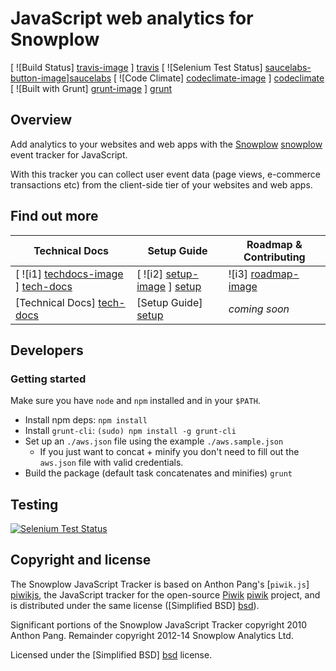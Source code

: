# JavaScript web analytics for Snowplow

[ ![Build Status] [travis-image] ] [travis]
[ ![Selenium Test Status] [saucelabs-button-image]][saucelabs]
[ ![Code Climate] [codeclimate-image] ] [codeclimate]
[ ![Built with Grunt] [grunt-image] ] [grunt]

## Overview

Add analytics to your websites and web apps with the [Snowplow] [snowplow] event tracker for JavaScript.

With this tracker you can collect user event data (page views, e-commerce transactions etc) from the client-side tier of your websites and web apps.

## Find out more

| Technical Docs              | Setup Guide           | Roadmap & Contributing               |         
|-----------------------------|-----------------------|--------------------------------------|
| [ ![i1] [techdocs-image] ] [tech-docs]      | [ ![i2] [setup-image] ] [setup]   | ![i3] [roadmap-image]                |
| [Technical Docs] [tech-docs] | [Setup Guide] [setup] | _coming soon_                        |


## Developers

### Getting started
Make sure you have `node` and `npm` installed and in your `$PATH`.
* Install npm deps: `npm install`
* Install `grunt-cli`:  `(sudo) npm install -g grunt-cli`
* Set up an `./aws.json` file using the example `./aws.sample.json`
  * If you just want to concat + minify you don't need to fill out the
    `aws.json` file with valid credentials.
* Build the package (default task concatenates and minifies) `grunt`

## Testing

[ ![Selenium Test Status][saucelabs-matrix-image]][saucelabs]

## Copyright and license

The Snowplow JavaScript Tracker is based on Anthon Pang's [`piwik.js`] [piwikjs], the JavaScript tracker for the open-source [Piwik] [piwik] project, and is distributed under the same license ([Simplified BSD] [bsd]).

Significant portions of the Snowplow JavaScript Tracker copyright 2010 Anthon Pang. Remainder copyright 2012-14 Snowplow Analytics Ltd.

Licensed under the [Simplified BSD] [bsd] license.

[snowplow]: http://www.keplarllp.com/blog/2012/02/introducing-snowplow-the-worlds-most-powerful-web-analytics-platform
[piwik]: http://piwik.org/
[piwikjs]: https://github.com/piwik/piwik/blob/master/js/piwik.js
[piwikphp]: https://github.com/piwik/piwik/blob/master/piwik.php
[bsd]: http://www.opensource.org/licenses/bsd-license.php 
[integrating]: /snowplow/snowplow/blob/master/docs/03_integrating_snowplowjs.md
[selfhosting]: /snowplow/snowplow/blob/master/docs/04_selfhosting_snowplow.md
[setup]: https://github.com/snowplow/snowplow/wiki/javascript-tracker-setup
[integrating-js-on-website]: https://github.com/snowplow/snowplow/wiki/integrating-javascript-tags-onto-your-website
[tech-docs]: https://github.com/snowplow/snowplow/wiki/javascript-tracker
[techdocs-image]: https://d3i6fms1cm1j0i.cloudfront.net/github/images/techdocs.png
[setup-image]: https://d3i6fms1cm1j0i.cloudfront.net/github/images/setup.png
[roadmap-image]: https://d3i6fms1cm1j0i.cloudfront.net/github/images/roadmap.png
[grunt-image]: https://cdn.gruntjs.com/builtwith.png
[grunt]: http://gruntjs.com/
[travis-image]: https://travis-ci.org/snowplow/snowplow-javascript-tracker.png?branch=master
[travis]: http://travis-ci.org/snowplow/snowplow-javascript-tracker
[codeclimate-image]: https://codeclimate.com/github/snowplow/snowplow-javascript-tracker.png
[codeclimate]: https://codeclimate.com/github/snowplow/snowplow-javascript-tracker      
[saucelabs]: https://saucelabs.com/u/snowplow
[saucelabs-button-image]: https://saucelabs.com/buildstatus/snowplow
[saucelabs-matrix-image]: https://saucelabs.com/browser-matrix/snowplow.svg
